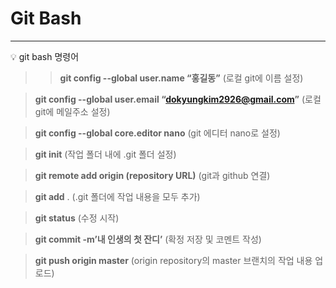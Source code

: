 # Git Bash

---

<aside>
💡 git bash 명령어

> >**git config  --global user.name  “홍길동”**
  (로컬 git에 이름 설정)

>**git config --global user.email “dokyungkim2926@gmail.com”**
   (로컬 git에 메일주소 설정)

>**git config --global core.editor nano**
  (git 에디터 nano로 설정)

>**git init** 
   (작업 폴더 내에 .git 폴더 설정)

>**git remote add origin (repository URL)**
   (git과 github 연결)

>**git add** .
   (.git 폴더에 작업 내용을 모두 추가)

>**git status**
   (수정 시작)

>**git commit -m’내 인생의 첫 잔디’**
  (확정 저장 및 코멘트 작성)

>**git push origin master** 
   (origin repository의 master 브랜치의 작업 내용 업로드)
> 

</aside>
